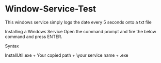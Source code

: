 # Window-Service-Test
This windows service simply logs the date every 5 seconds onto a txt file

Installing a Windows Service
Open the command prompt and fire the below command and press ENTER.

Syntax

InstallUtil.exe + Your copied path + \your service name + .exe
